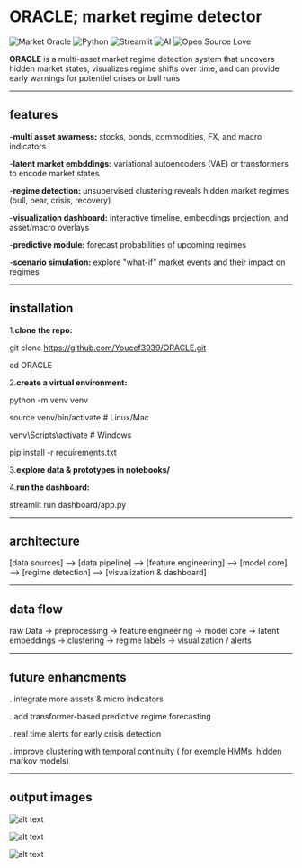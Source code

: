 # ORACLE; market regime detector   
![Market Oracle](https://img.shields.io/badge/ORACLE-🔮-purple)
![Python](https://img.shields.io/badge/Python-3.10%2B-blue?logo=python)
![Streamlit](https://img.shields.io/badge/Streamlit-Dashboard-red?logo=streamlit)
![AI](https://img.shields.io/badge/AI%20ML-transformers-orange)
![Open Source Love](https://badges.frapsoft.com/os/v1/open-source.svg?v=103)

**ORACLE** is a multi-asset market regime detection system that uncovers hidden market states, visualizes regime shifts over time, and can provide early warnings for potentiel crises or bull runs

---

## features
-**multi asset awarness:** stocks, bonds, commodities, FX, and macro indicators 

-**latent market embddings:** variational autoencoders (VAE) or transformers to encode market states 

-**regime detection:** unsupervised clustering reveals hidden market regimes (bull, bear, crisis, recovery)

-**visualization dashboard:** interactive timeline, embeddings projection, and asset/macro overlays

-**predictive module:** forecast probabilities of upcoming regimes

-**scenario simulation:** explore "what-if" market events and their impact on regimes

---

## installation

1.**clone the repo:**

git clone https://github.com/Youcef3939/ORACLE.git

cd ORACLE

2.**create a virtual environment:**

python -m venv venv

source venv/bin/activate  # Linux/Mac

venv\Scripts\activate     # Windows

pip install -r requirements.txt

3.**explore data & prototypes in notebooks/** 

4.**run the dashboard:** 

streamlit run dashboard/app.py


---

## architecture
[data sources] --> [data pipeline] --> [feature engineering] --> [model core] --> [regime detection] --> [visualization & dashboard]


---

## data flow
raw Data → preprocessing → feature engineering → model core → latent embeddings → clustering → regime labels → visualization / alerts 


---

## future enhancments
. integrate more assets & micro indicators

. add transformer-based predictive regime forecasting

. real time alerts for early crisis detection

. improve clustering with temporal continuity ( for exemple HMMs, hidden markov models)


---

## output images
![alt text](<Capture d'écran 2025-09-09 020144.png>)

![alt text](<Capture d'écran 2025-09-09 020126.png>)

![alt text](<Capture d'écran 2025-09-09 020103.png>)
